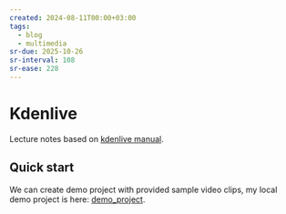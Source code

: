 ```yaml
---
created: 2024-08-11T00:00+03:00
tags:
  - blog
  - multimedia
sr-due: 2025-10-26
sr-interval: 108
sr-ease: 228
---
```


# Kdenlive

Lecture notes based on [kdenlive manual](https://docs.kdenlive.org/en/).

## Quick start

We can create demo project with provided sample video clips, my local demo
project is here:
[demo_project](file:///home/inom/Arts_and_Entertainment/video-editing/kdenlive-tutorial-videos/).
